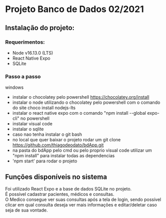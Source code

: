 # Projeto Banco de Dados 02/2021

## Instalação do projeto:

### Requerimentos:
- Node v16.13.0 (LTS)
- React Native Expo
- SQLite

### Passo a passo
windows
- instalar o chocolatey pelo powershell https://chocolatey.org/install
- instalar o node utilizando o chocolatey pelo powershell com o comando do site 
choco install nodejs-lts
- instalar o react native expo com o comando "npm install --global expo-cli" no powershell
- instalar visual code
- instalar o sqlite
- caso nao tenha instalar o git bash
- no local que quer baixar o projeto rodar um
git clone https://github.com/thiagodeodato/bdApp.git
- na pasta do bdApp pelo cmd ou pelo proprio visual code utilizar um "npm install" para instalar todas as dependencias
- 'npm start' para rodar o projeto


## Funções disponíveis no sistema

Foi utilizado React Expo e a base de dados SQLite no projeto. <br>
É possível cadastrar pacientes, médicos e consultas. <br>
O Medico consegue ver suas consultas após a tela de login, sendo possível clicar em qual consulta deseja ver mais informações e editar/deletar caso seja de sua vontade.